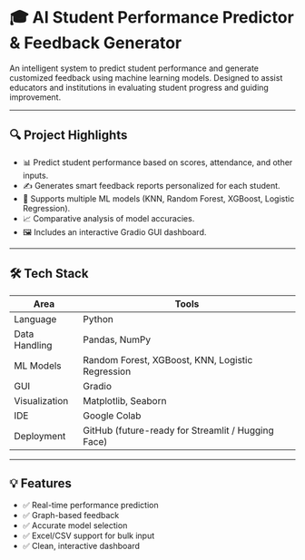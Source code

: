 # 🎓 AI Student Performance Predictor & Feedback Generator

An intelligent system to predict student performance and generate customized feedback using machine learning models. Designed to assist educators and institutions in evaluating student progress and guiding improvement.

---

## 🔍 Project Highlights

- 📊 Predict student performance based on scores, attendance, and other inputs.
- ✍️ Generates smart feedback reports personalized for each student.
- 🧠 Supports multiple ML models (KNN, Random Forest, XGBoost, Logistic Regression).
- 📈 Comparative analysis of model accuracies.
- 🖼️ Includes an interactive Gradio GUI dashboard.

---

## 🛠️ Tech Stack

| Area | Tools |
|------|-------|
| Language | Python |
| Data Handling | Pandas, NumPy |
| ML Models | Random Forest, XGBoost, KNN, Logistic Regression |
| GUI | Gradio |
| Visualization | Matplotlib, Seaborn |
| IDE | Google Colab |
| Deployment | GitHub (future-ready for Streamlit / Hugging Face) |

---

## 💡 Features

- ✅ Real-time performance prediction
- ✅ Graph-based feedback
- ✅ Accurate model selection
- ✅ Excel/CSV support for bulk input
- ✅ Clean, interactive dashboard

